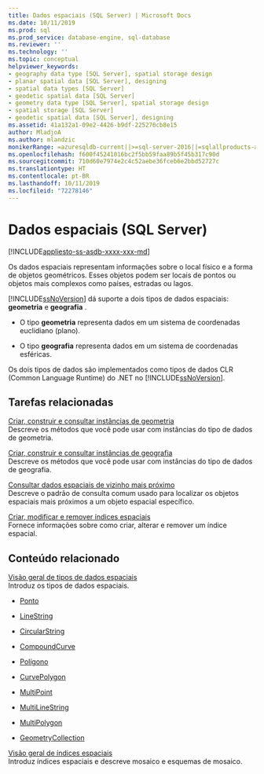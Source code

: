 ```yaml
---
title: Dados espaciais (SQL Server) | Microsoft Docs
ms.date: 10/11/2019
ms.prod: sql
ms.prod_service: database-engine, sql-database
ms.reviewer: ''
ms.technology: ''
ms.topic: conceptual
helpviewer_keywords:
- geography data type [SQL Server], spatial storage design
- planar spatial data [SQL Server], designing
- spatial data types [SQL Server]
- geodetic spatial data [SQL Server]
- geometry data type [SQL Server], spatial storage design
- spatial storage [SQL Server]
- geodetic spatial data [SQL Server], designing
ms.assetid: 41a132a1-09e2-4426-b9df-225270cb8e15
author: MladjoA
ms.author: mlandzic
monikerRange: =azuresqldb-current||>=sql-server-2016||=sqlallproducts-allversions||>=sql-server-linux-2017||=azuresqldb-mi-current
ms.openlocfilehash: f600f45241016bc2f5bb59faa89b5f45b317c90d
ms.sourcegitcommit: 710d60e7974e2c4c52aebe36fceb6e2bbd52727c
ms.translationtype: HT
ms.contentlocale: pt-BR
ms.lasthandoff: 10/11/2019
ms.locfileid: "72278146"
---
```

# <a name="spatial-data-sql-server"></a>Dados espaciais (SQL Server)
[!INCLUDE[appliesto-ss-asdb-xxxx-xxx-md](../../includes/appliesto-ss-asdb-xxxx-xxx-md.md)]

  Os dados espaciais representam informações sobre o local físico e a forma de objetos geométricos. Esses objetos podem ser locais de pontos ou objetos mais complexos como países, estradas ou lagos.  
  
 [!INCLUDE[ssNoVersion](../../includes/ssnoversion-md.md)] dá suporte a dois tipos de dados espaciais: **geometria** e **geografia** .  
  
-   O tipo **geometria** representa dados em um sistema de coordenadas euclidiano (plano).  
  
-   O tipo **geografia** representa dados em um sistema de coordenadas esféricas.  
  
 Os dois tipos de dados são implementados como tipos de dados CLR (Common Language Runtime) do .NET no [!INCLUDE[ssNoVersion](../../includes/ssnoversion-md.md)].  
  
##  <a name="reltasks"></a> Tarefas relacionadas  
 [Criar, construir e consultar instâncias de geometria](../../relational-databases/spatial/create-construct-and-query-geometry-instances.md)  
 Descreve os métodos que você pode usar com instâncias do tipo de dados de geometria.  
  
 [Criar, construir e consultar instâncias de geografia](../../relational-databases/spatial/create-construct-and-query-geography-instances.md)  
 Descreve os métodos que você pode usar com instâncias do tipo de dados de geografia.  
  
 [Consultar dados espaciais de vizinho mais próximo](../../relational-databases/spatial/query-spatial-data-for-nearest-neighbor.md)  
 Descreve o padrão de consulta comum usado para localizar os objetos espaciais mais próximos a um objeto espacial específico.  
  
 [Criar, modificar e remover índices espaciais](../../relational-databases/spatial/create-modify-and-drop-spatial-indexes.md)  
 Fornece informações sobre como criar, alterar e remover um índice espacial.  
  
## <a name="related-content"></a>Conteúdo relacionado  
 [Visão geral de tipos de dados espaciais](../../relational-databases/spatial/spatial-data-types-overview.md)  
 Introduz os tipos de dados espaciais.  
  
-   [Ponto](../../relational-databases/spatial/point.md)  
  
-   [LineString](../../relational-databases/spatial/linestring.md)  
  
-   [CircularString](../../relational-databases/spatial/circularstring.md)  
  
-   [CompoundCurve](../../relational-databases/spatial/compoundcurve.md)  
  
-   [Polígono](../../relational-databases/spatial/polygon.md)  
  
-   [CurvePolygon](../../relational-databases/spatial/curvepolygon.md)  
  
-   [MultiPoint](../../relational-databases/spatial/multipoint.md)  
  
-   [MultiLineString](../../relational-databases/spatial/multilinestring.md)  
  
-   [MultiPolygon](../../relational-databases/spatial/multipolygon.md)  
  
-   [GeometryCollection](../../relational-databases/spatial/geometrycollection.md)  
  
 [Visão geral de índices espaciais](../../relational-databases/spatial/spatial-indexes-overview.md)  
 Introduz índices espaciais e descreve mosaico e esquemas de mosaico.  
  
  
